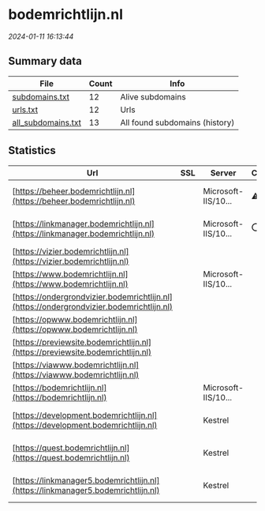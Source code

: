 # bodemrichtlijn.nl
*2024-01-11 16:13:44*
## Summary data
| File       | Count | Info |
|------------|-------|------|
|[subdomains.txt](/data/bodemrichtlijn.nl/subdomains.txt)|12|Alive subdomains|
|[urls.txt](/data/bodemrichtlijn.nl/urls.txt)|12|Urls|
|[all_subdomains.txt](/data/bodemrichtlijn.nl/all_subdomains.txt)|13|All found subdomains (history)|
## Statistics
| Url | SSL | Server | Cookie | HSTS | CSP | XFO | XXP | RP | Tech |Title |
|------------|-------|------|------|------|------|------|------|------|------|------|
|[https://beheer.bodemrichtlijn.nl](https://beheer.bodemrichtlijn.nl)| |Microsoft-IIS/10...|:warning: | | | | |:white_check_mark: |Azure IIS:10.0 M...|Object moved|
|[https://linkmanager.bodemrichtlijn.nl](https://linkmanager.bodemrichtlijn.nl)| |Microsoft-IIS/10...|:o: | | | | |:white_check_mark: |Azure IIS:10.0 M...|Object moved|
|[https://vizier.bodemrichtlijn.nl](https://vizier.bodemrichtlijn.nl)| || | | | | |:white_check_mark: ||Microsoft Azure...|
|[https://www.bodemrichtlijn.nl](https://www.bodemrichtlijn.nl)| |Microsoft-IIS/10...| | | | | |:white_check_mark: |IIS:10.0 Microso...|Home | Bodemrich...|
|[https://ondergrondvizier.bodemrichtlijn.nl](https://ondergrondvizier.bodemrichtlijn.nl)| || | | | | |:white_check_mark: ||Microsoft Azure...|
|[https://opwww.bodemrichtlijn.nl](https://opwww.bodemrichtlijn.nl)| || | | | | |:white_check_mark: ||Microsoft Azure...|
|[https://previewsite.bodemrichtlijn.nl](https://previewsite.bodemrichtlijn.nl)| || | | | | |:white_check_mark: ||Microsoft Azure...|
|[https://viawww.bodemrichtlijn.nl](https://viawww.bodemrichtlijn.nl)| || | | | | |:white_check_mark: ||Microsoft Azure...|
|[https://bodemrichtlijn.nl](https://bodemrichtlijn.nl)| |Microsoft-IIS/10...| | | | | |:white_check_mark: |IIS:10.0 Microso...|Document Moved|
|[https://development.bodemrichtlijn.nl](https://development.bodemrichtlijn.nl)| |Kestrel| |:white_check_mark: | | | |:white_check_mark: |HSTS Kestrel Mic...|RWS Bodemrichtli...|
|[https://quest.bodemrichtlijn.nl](https://quest.bodemrichtlijn.nl)| |Kestrel| |:white_check_mark: | | | |:white_check_mark: |HSTS Kestrel Mic...|Knowmax Quest|
|[https://linkmanager5.bodemrichtlijn.nl](https://linkmanager5.bodemrichtlijn.nl)| |Kestrel| |:white_check_mark: | | | |:white_check_mark: |HSTS Kestrel Mic...|Knowmax Link Man...|